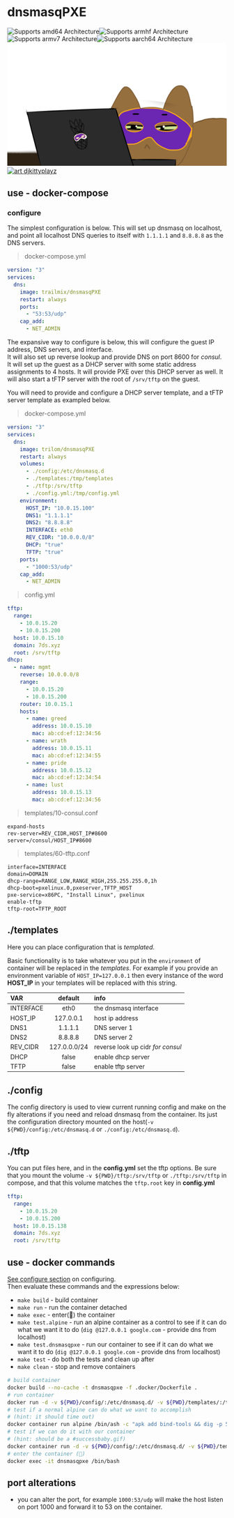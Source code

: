 # dnsmasqPXE

![Supports amd64 Architecture][amd64-shield]![Supports armhf Architecture][armhf-shield]![Supports armv7 Architecture][armv7-shield]![Supports aarch64 Architecture][aarch64-shield]  
[![goofus_masqs goofus dnsmasq pxe init matchbox](static/goofus_masqs.png)](http://djkittyplayz.art/)
[![art djkittyplayz][art]](<(http://djkittyplayz.art/)>)

## use - docker-compose

### configure

The simplest configuration is below. This will set up dnsmasq on localhost, and point all localhost DNS queries to itself with `1.1.1.1` and `8.8.8.8` as the DNS servers.

> docker-compose.yml

```yaml
version: "3"
services:
  dns:
    image: trailmix/dnsmasqPXE
    restart: always
    ports:
      - "53:53/udp"
    cap_add:
      - NET_ADMIN
```

The expansive way to configure is below, this will configure the guest IP address, DNS servers, and interface.  
It will also set up reverse lookup and provide DNS on port 8600 for _consul_.
It will set up the guest as a DHCP server with some static address assignments to 4 hosts.
It will provide PXE over this DHCP server as well.
It will also start a tFTP server with the root of `/srv/tftp` on the guest.

You will need to provide and configure a DHCP server template, and a tFTP server template as exampled below.

> docker-compose.yml

```yaml
version: "3"
services:
  dns:
    image: trilom/dnsmasqPXE
    restart: always
    volumes:
      - ./config:/etc/dnsmasq.d
      - ./templates:/tmp/templates
      - ./tftp:/srv/tftp
      - ./config.yml:/tmp/config.yml
    environment:
      HOST_IP: "10.0.15.100"
      DNS1: "1.1.1.1"
      DNS2: "8.8.8.8"
      INTERFACE: eth0
      REV_CIDR: "10.0.0.0/8"
      DHCP: "true"
      TFTP: "true"
    ports:
      - "1000:53/udp"
    cap_add:
      - NET_ADMIN
```

> config.yml

```yaml
tftp:
  range:
    - 10.0.15.20
    - 10.0.15.200
  host: 10.0.15.10
  domain: 7ds.xyz
  root: /srv/tftp
dhcp:
  - name: mgmt
    reverse: 10.0.0.0/8
    range:
      - 10.0.15.20
      - 10.0.15.200
    router: 10.0.15.1
    hosts:
      - name: greed
        address: 10.0.15.10
        mac: ab:cd:ef:12:34:56
      - name: wrath
        address: 10.0.15.11
        mac: ab:cd:ef:12:34:55
      - name: pride
        address: 10.0.15.12
        mac: ab:cd:ef:12:34:54
      - name: lust
        address: 10.0.15.13
        mac: ab:cd:ef:12:34:56
```

> templates/10-consul.conf

```config
expand-hosts
rev-server=REV_CIDR,HOST_IP#8600
server=/consul/HOST_IP#8600
```

> templates/60-tftp.conf

```config
interface=INTERFACE
domain=DOMAIN
dhcp-range=RANGE_LOW,RANGE_HIGH,255.255.255.0,1h
dhcp-boot=pxelinux.0,pxeserver,TFTP_HOST
pxe-service=x86PC, "Install Linux", pxelinux
enable-tftp
tftp-root=TFTP_ROOT
```

## ./templates

Here you can place configuration that is _templated_.

Basic functionality is to take whatever you put in the `environment` of container will be replaced in the _templates_. For example if you provide an environment variable of `HOST_IP=127.0.0.1` then every instance of the word **HOST_IP** in your templates will be replaced with this string.

| VAR       |   default    | info                              |
| :-------- | :----------: | :-------------------------------- |
| INTERFACE |     eth0     | the dnsmasq interface             |
| HOST_IP   |  127.0.0.1   | host ip address                   |
| DNS1      |   1.1.1.1    | DNS server 1                      |
| DNS2      |   8.8.8.8    | DNS server 2                      |
| REV_CIDR  | 127.0.0.0/24 | reverse look up cidr _for consul_ |
| DHCP      |    false     | enable dhcp server                |
| TFTP      |    false     | enable tftp server                |

## ./config

The config directory is used to view current running config and make on the fly alterations if you need and reload dnsmasq from the container. Its just the configuration directory mounted on the host(`-v ${PWD}/config:/etc/dnsmasq.d` or `./config:/etc/dnsmasq.d`).

## ./tftp

You can put files here, and in the **config.yml** set the tftp options. Be sure that you mount the volume `-v ${PWD}/tftp:/srv/tftp` or `./tftp:/srv/tftp` in compose, and that this volume matches the `tftp.root` key in **config.yml**

```yaml
tftp:
  range:
    - 10.0.15.20
    - 10.0.15.200
  host: 10.0.15.138
  domain: 7ds.xyz
  root: /srv/tftp
```

## use - docker commands

[See configure section](#configure) on configuring.  
Then evaluate these commands and the expressions below:

- `make build` - build container
- `make run` - run the container detached
- `make exec` - enter(👀) the container
- `make test.alpine` - run an alpine container as a control to see if it can do what we want it to do (`dig @127.0.0.1 google.com` - provide dns from localhost)
- `make test.dnsmasqpxe` - run our container to see if it can do what we want it to do (`dig @127.0.0.1 google.com` - provide dns from localhost)
- `make test` - do both the tests and clean up after
- `make clean` - stop and remove containers

```bash
# build container
docker build --no-cache -t dnsmasqpxe -f .docker/Dockerfile .
# run container
docker run -d -v ${PWD}/config/:/etc/dnsmasq.d/ -v ${PWD}/templates/:/tmp/templates/ --name dnsmasqpxe dnsmasqpxe
# test if a normal alpine can do what we want to accomplish
# (hint: it should time out)
docker container run alpine /bin/ash -c "apk add bind-tools && dig -p 53 @127.0.0.1 google.com"
# test if we can do it with our container
# (hint: should be a #successbaby.gif)
docker container run -d -v ${PWD}/config/:/etc/dnsmasq.d/ -v ${PWD}/templates/:/tmp/templates/ --name dnsmasqpxe trailmix/dnsmasqpxe && docker exec -it dnsmasqpxe /bin/ash -c "apk add bind-tools && dig -p 53 @127.0.0.1 google.com"
# enter the container (👀)
docker exec -it dnsmasqpxe /bin/bash
```

## port alterations

- you can alter the port, for example `1000:53/udp` will make the host listen on port 1000 and forward it to 53 on the container.

[art]: https://img.shields.io/badge/art-djkittyplayz-yellow
[aarch64-shield]: https://img.shields.io/badge/aarch64-yes-green.svg
[amd64-shield]: https://img.shields.io/badge/amd64-yes-green.svg
[armhf-shield]: https://img.shields.io/badge/armhf-yes-green.svg
[armv7-shield]: https://img.shields.io/badge/armv7-yes-green.svg
